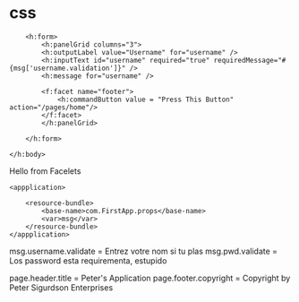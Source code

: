 # css
<?xml version='1.0' encoding='UTF-8' ?>
<!DOCTYPE html PUBLIC "-//W3C//DTD XHTML 1.0 Transitional//EN" "http://www.w3.org/TR/xhtml1/DTD/xhtml1-transitional.dtd">
<html xmlns="http://www.w3.org/1999/xhtml"
      xmlns:h="http://xmlns.jcp.org/jsf/html"
      xmlns:f="http://java.sun.com/jsf/core"
      xmlns:ui="http://java.sun.com/jsf/facelets">
    <h:head>
        <title>Peter's Facelet Project</title>
    </h:head>
    <h:body>
        
        <h:form>
            <h:panelGrid columns="3">
            <h:outputLabel value="Username" for="username" />
            <h:inputText id="username" required="true" requiredMessage="#{msg['username.validation']}" />
            <h:message for="username" />
            
            <f:facet name="footer">
                <h:commandButton value = "Press This Button" action="/pages/home"/>
            </f:facet>
            </h:panelGrid>

        </h:form>
        
    </h:body>
</html>

<?xml version='1.0' encoding='UTF-8' ?>
<!DOCTYPE html PUBLIC "-//W3C//DTD XHTML 1.0 Transitional//EN" "http://www.w3.org/TR/xhtml1/DTD/xhtml1-transitional.dtd">
<html xmlns="http://www.w3.org/1999/xhtml"
      xmlns:h="http://xmlns.jcp.org/jsf/html">
    <h:head>
        <title>Facelet Title</title>
    </h:head>
    <h:body>
        Hello from Facelets
    </h:body>
</html>

<?xml version='1.0' encoding='UTF-8'?>
<faces-config version="2.2"
              xmlns="http://xmlns.jcp.org/xml/ns/javaee"
              xmlns:xsi="http://www.w3.org/2001/XMLSchema-instance"
              xsi:schemaLocation="http://xmlns.jcp.org/xml/ns/javaee http://xmlns.jcp.org/xml/ns/javaee/web-facesconfig_2_2.xsd">

    <appplication>
        
        <resource-bundle>
            <base-name>com.FirstApp.props</base-name>
            <var>msg</var>
        </resource-bundle>
    </appplication>
</faces-config>

msg.username.validate = Entrez votre nom si tu plas
msg.pwd.validate = Los password esta requirementa, estupido

page.header.title = Peter's Application
page.footer.copyright = Copyright by Peter Sigurdson Enterprises
